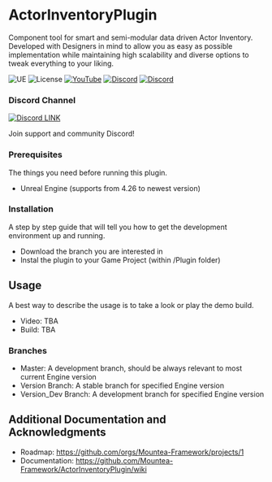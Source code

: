 # ActorInventoryPlugin

Component tool for smart and semi-modular data driven Actor Inventory.
Developed with Designers in mind to allow you as easy as possible implementation while maintaining high scalability and diverse options to tweak everything to your liking.

![UE](https://img.shields.io/badge/supported-4.25%2B-green)
![License](https://img.shields.io/github/license/Mountea-Framework/ActorInteractionPlugin)
[![YouTube](https://img.shields.io/badge/YouTube-Subscribe-red?style=flat&logo=youtube)](https://www.youtube.com/@mounteaframework)
[![Discord](https://badgen.net/discord/online-members/2vXWEEN?label=Discord&logo=discord&logoColor=ffffff&color=7389D8)](https://discord.com/invite/2vXWEEN)
[![Discord](https://badgen.net/discord/members/2vXWEEN?label=Discord&logo=discord&logoColor=ffffff&color=7389D8)](https://discord.com/invite/2vXWEEN)

### Discord Channel

[![Discord LINK](https://static.wikia.nocookie.net/siivagunner/images/9/9f/Discord_icon.svg/revision/latest?cb=20210814160101)](https://discord.gg/2vXWEEN)

Join support and community Discord!

### Prerequisites

The things you need before running this plugin.

* Unreal Engine (supports from 4.26 to newest version)

### Installation

A step by step guide that will tell you how to get the development environment up and running.

* Download the branch you are interested in
* Instal the plugin to your Game Project (within /Plugin folder)

## Usage

A best way to describe the usage is to take a look or play the demo build.
* Video: TBA
* Build: TBA

### Branches

* Master: A development branch, should be always relevant to most current Engine version
* Version Branch: A stable branch for specified Engine version
* Version_Dev Branch: A development branch for specified Engine version

## Additional Documentation and Acknowledgments

* Roadmap: https://github.com/orgs/Mountea-Framework/projects/1
* Documentation: https://github.com/Mountea-Framework/ActorInventoryPlugin/wiki 
